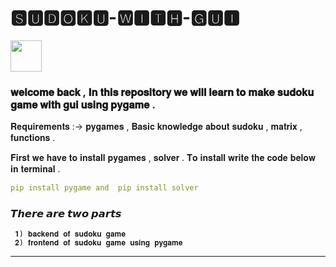 # 🆂🆄🅳🅾🅺🆄-🆆🅸🆃🅷-🅶🆄🅸 
<img src="https://user-images.githubusercontent.com/76767487/148503349-9bd708ba-e619-4f22-8214-518a988a5271.png" width="50" height="50">



### 𝐰𝐞𝐥𝐜𝐨𝐦𝐞 𝐛𝐚𝐜𝐤 , 𝐈𝐧 𝐭𝐡𝐢𝐬 𝐫𝐞𝐩𝐨𝐬𝐢𝐭𝐨𝐫𝐲 𝐰𝐞 𝐰𝐢𝐥𝐥 𝐥𝐞𝐚𝐫𝐧 𝐭𝐨 𝐦𝐚𝐤𝐞 𝐬𝐮𝐝𝐨𝐤𝐮 𝐠𝐚𝐦𝐞 𝐰𝐢𝐭𝐡 𝐠𝐮𝐢 𝐮𝐬𝐢𝐧𝐠 𝐩𝐲𝐠𝐚𝐦𝐞 .

𝐑𝐞𝐪𝐮𝐢𝐫𝐞𝐦𝐞𝐧𝐭𝐬 :-> 𝐩𝐲𝐠𝐚𝐦𝐞𝐬 , 𝐁𝐚𝐬𝐢𝐜 𝐤𝐧𝐨𝐰𝐥𝐞𝐝𝐠𝐞 𝐚𝐛𝐨𝐮𝐭 𝐬𝐮𝐝𝐨𝐤𝐮 , 𝐦𝐚𝐭𝐫𝐢𝐱 , 𝐟𝐮𝐧𝐜𝐭𝐢𝐨𝐧𝐬 .

𝐅𝐢𝐫𝐬𝐭 𝐰𝐞 𝐡𝐚𝐯𝐞 𝐭𝐨 𝐢𝐧𝐬𝐭𝐚𝐥𝐥 𝐩𝐲𝐠𝐚𝐦𝐞𝐬 , 𝐬𝐨𝐥𝐯𝐞𝐫 . 𝐓𝐨 𝐢𝐧𝐬𝐭𝐚𝐥𝐥 𝐰𝐫𝐢𝐭𝐞 𝐭𝐡𝐞 𝐜𝐨𝐝𝐞 𝐛𝐞𝐥𝐨𝐰 𝐢𝐧 𝐭𝐞𝐫𝐦𝐢𝐧𝐚𝐥 .

```yml
pip install pygame and  pip install solver
```
###  𝙏𝙝𝙚𝙧𝙚 𝙖𝙧𝙚 𝙩𝙬𝙤 𝙥𝙖𝙧𝙩𝙨 

     𝟏) 𝐛𝐚𝐜𝐤𝐞𝐧𝐝 𝐨𝐟 𝐬𝐮𝐝𝐨𝐤𝐮 𝐠𝐚𝐦𝐞
     𝟐) 𝐟𝐫𝐨𝐧𝐭𝐞𝐧𝐝 𝐨𝐟 𝐬𝐮𝐝𝐨𝐤𝐮 𝐠𝐚𝐦𝐞 𝐮𝐬𝐢𝐧𝐠 𝐩𝐲𝐠𝐚𝐦𝐞
 
 
--------------------------------------------------------------------------------------------------------------------------------------------------------------------------------





